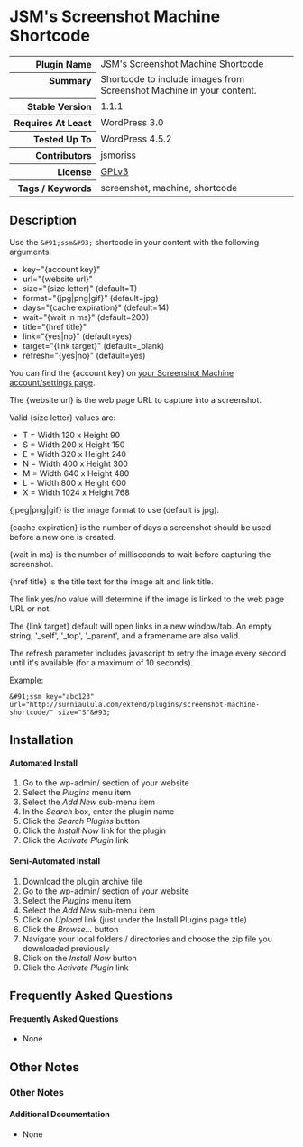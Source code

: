 <h1>JSM&#039;s Screenshot Machine Shortcode</h1>

<table>
<tr><th align="right" valign="top" nowrap>Plugin Name</th><td>JSM&#039;s Screenshot Machine Shortcode</td></tr>
<tr><th align="right" valign="top" nowrap>Summary</th><td>Shortcode to include images from Screenshot Machine in your content.</td></tr>
<tr><th align="right" valign="top" nowrap>Stable Version</th><td>1.1.1</td></tr>
<tr><th align="right" valign="top" nowrap>Requires At Least</th><td>WordPress 3.0</td></tr>
<tr><th align="right" valign="top" nowrap>Tested Up To</th><td>WordPress 4.5.2</td></tr>
<tr><th align="right" valign="top" nowrap>Contributors</th><td>jsmoriss</td></tr>
<tr><th align="right" valign="top" nowrap>License</th><td><a href="http://www.gnu.org/licenses/gpl.txt">GPLv3</a></td></tr>
<tr><th align="right" valign="top" nowrap>Tags / Keywords</th><td>screenshot, machine, shortcode</td></tr>
</table>

<h2>Description</h2>

<p>Use the <code>&amp;#91;ssm&amp;#93;</code> shortcode in your content with the following arguments:</p>

<ul>
<li>key="{account key}"</li>
<li>url="{website url}"</li>
<li>size="{size letter}" (default=T)</li>
<li>format="{jpg|png|gif}" (default=jpg)</li>
<li>days="{cache expiration}" (default=14)</li>
<li>wait="{wait in ms}" (default=200)</li>
<li>title="{href title}"</li>
<li>link="{yes|no}" (default=yes)</li>
<li>target="{link target}" (default=_blank)</li>
<li>refresh="{yes|no}" (default=yes)</li>
</ul>

<!--more-->

<p>You can find the {account key} on <a href="https://www.screenshotmachine.com/account.php">your Screenshot Machine account/settings page</a>.</p>

<p>The {website url} is the web page URL to capture into a screenshot.</p>

<p>Valid {size letter} values are:</p>

<ul>
<li>T = Width 120 x Height 90</li>
<li>S = Width 200 x Height 150</li>
<li>E = Width 320 x Height 240</li>
<li>N = Width 400 x Height 300</li>
<li>M = Width 640 x Height 480</li>
<li>L = Width 800 x Height 600</li>
<li>X = Width 1024 x Height 768</li>
</ul>

<p>{jpeg|png|gif} is the image format to use (default is jpg).</p>

<p>{cache expiration} is the number of days a screenshot should be used before a new one is created.</p>

<p>{wait in ms} is the number of milliseconds to wait before capturing the screenshot.</p>

<p>{href title} is the title text for the image alt and link title.</p>

<p>The link yes/no value will determine if the image is linked to the web page URL or not.</p>

<p>The {link target} default will open links in a new window/tab. An empty string, '_self', '_top', '_parent', and a framename are also valid.</p>

<p>The refresh parameter includes javascript to retry the image every second until it's available (for a maximum of 10 seconds).</p>

<p>Example:</p>

<pre><code>&amp;#91;ssm key="abc123" url="http://surniaulula.com/extend/plugins/screenshot-machine-shortcode/" size="S"&amp;#93;
</code></pre>


<h2>Installation</h2>

<h4>Automated Install</h4>

<ol>
<li>Go to the wp-admin/ section of your website</li>
<li>Select the <em>Plugins</em> menu item</li>
<li>Select the <em>Add New</em> sub-menu item</li>
<li>In the <em>Search</em> box, enter the plugin name</li>
<li>Click the <em>Search Plugins</em> button</li>
<li>Click the <em>Install Now</em> link for the plugin</li>
<li>Click the <em>Activate Plugin</em> link</li>
</ol>

<h4>Semi-Automated Install</h4>

<ol>
<li>Download the plugin archive file</li>
<li>Go to the wp-admin/ section of your website</li>
<li>Select the <em>Plugins</em> menu item</li>
<li>Select the <em>Add New</em> sub-menu item</li>
<li>Click on <em>Upload</em> link (just under the Install Plugins page title)</li>
<li>Click the <em>Browse...</em> button</li>
<li>Navigate your local folders / directories and choose the zip file you downloaded previously</li>
<li>Click on the <em>Install Now</em> button</li>
<li>Click the <em>Activate Plugin</em> link</li>
</ol>


<h2>Frequently Asked Questions</h2>

<h4>Frequently Asked Questions</h4>

<ul>
<li>None</li>
</ul>


<h2>Other Notes</h2>

<h3>Other Notes</h3>
<h4>Additional Documentation</h4>

<ul>
<li>None</li>
</ul>

